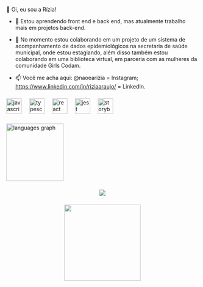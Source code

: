 <p align="left"> 👋 Oi, eu sou a Rízia!

  - 🌱 Estou aprendendo front end e back end, mas atualmente trabalho mais em projetos back-end. 

- 💞️ No momento estou colaborando em um projeto de um sistema de acompanhamento de dados epidemiológicos na secretaria de saúde municipal, onde estou estagiando, além disso também estou colaborando em uma biblioteca virtual, em parceria com as mulheres da comunidade Girls Codam. 

- 📫 Você me acha aqui: @naoearizia = Instagram; https://www.linkedin.com/in/riziaaraujo/ = LinkedIn.
</p>

###

<div align="left">
  <img src="https://cdn.jsdelivr.net/gh/devicons/devicon/icons/javascript/javascript-original.svg" height="40" alt="javascript logo"  />
  <img width="12" />
  <img src="https://cdn.jsdelivr.net/gh/devicons/devicon/icons/typescript/typescript-original.svg" height="40" alt="typescript logo"  />
  <img width="12" />
  <img src="https://cdn.jsdelivr.net/gh/devicons/devicon/icons/react/react-original.svg" height="40" alt="react logo"  />
  <img width="12" />
  <img src="https://cdn.jsdelivr.net/gh/devicons/devicon/icons/jest/jest-plain.svg" height="40" alt="jest logo"  />
  <img width="12" />
  <img src="https://cdn.jsdelivr.net/gh/devicons/devicon/icons/storybook/storybook-original.svg" height="40" alt="storybook logo"  />
</div>

###
  <img src="https://github-readme-stats.vercel.app/api/top-langs?username=rizia-araujo&locale=en&hide_title=false&layout=compact&card_width=320&langs_count=5&theme=dracula&hide_border=false&order=2" height="150" alt="languages graph"  />
</div>

###


###

<div align="center">
  <img src="https://visitor-badge.laobi.icu/badge?page_id=rizia-araujo.rizia-araujo&"  />
</div>

###

<div align="center">
  <img height="200" src="https://i.imgflip.com/65efzo.gif"  />
</div>

###
